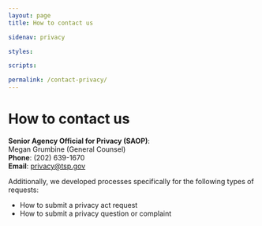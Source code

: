 ```yaml
---
layout: page
title: How to contact us

sidenav: privacy

styles:

scripts:

permalink: /contact-privacy/
---
```

# How to contact us

**Senior Agency Official for Privacy (SAOP)**:  
Megan Grumbine (General Counsel)  
**Phone**: (202) 639-1670  
**Email**: [privacy@tsp.gov](mailto;privacy@tsp.gov)  

Additionally, we developed processes specifically for the following types of requests:

- How to submit a privacy act request
- How to submit a privacy question or complaint


<!-- CONTENT END -->
